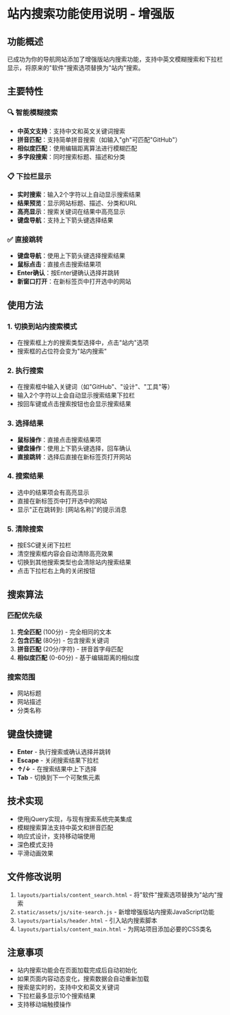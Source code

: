 # 站内搜索功能使用说明 - 增强版

## 功能概述
已成功为你的导航网站添加了增强版站内搜索功能，支持中英文模糊搜索和下拉栏显示，将原来的"软件"搜索选项替换为"站内"搜索。

## 主要特性

### 🔍 智能模糊搜索
- **中英文支持**：支持中文和英文关键词搜索
- **拼音匹配**：支持简单拼音搜索（如输入"gh"可匹配"GitHub"）
- **相似度匹配**：使用编辑距离算法进行模糊匹配
- **多字段搜索**：同时搜索标题、描述和分类

### 📋 下拉栏显示
- **实时搜索**：输入2个字符以上自动显示搜索结果
- **结果预览**：显示网站标题、描述、分类和URL
- **高亮显示**：搜索关键词在结果中高亮显示
- **键盘导航**：支持上下箭头键选择结果

### ✅ 直接跳转
- **键盘导航**：使用上下箭头键选择搜索结果
- **鼠标点击**：直接点击搜索结果项
- **Enter确认**：按Enter键确认选择并跳转
- **新窗口打开**：在新标签页中打开选中的网站

## 使用方法

### 1. 切换到站内搜索模式
- 在搜索框上方的搜索类型选择中，点击"站内"选项
- 搜索框的占位符会变为"站内搜索"

### 2. 执行搜索
- 在搜索框中输入关键词（如"GitHub"、"设计"、"工具"等）
- 输入2个字符以上会自动显示搜索结果下拉栏
- 按回车键或点击搜索按钮也会显示搜索结果

### 3. 选择结果
- **鼠标操作**：直接点击搜索结果项
- **键盘操作**：使用上下箭头键选择，回车确认
- **直接跳转**：选择后直接在新标签页打开网站

### 4. 搜索结果
- 选中的结果项会有高亮显示
- 直接在新标签页中打开选中的网站
- 显示"正在跳转到: [网站名称]"的提示消息

### 5. 清除搜索
- 按ESC键关闭下拉栏
- 清空搜索框内容会自动清除高亮效果
- 切换到其他搜索类型也会清除站内搜索结果
- 点击下拉栏右上角的关闭按钮

## 搜索算法

### 匹配优先级
1. **完全匹配** (100分) - 完全相同的文本
2. **包含匹配** (80分) - 包含搜索关键词
3. **拼音匹配** (20分/字符) - 拼音首字母匹配
4. **相似度匹配** (0-60分) - 基于编辑距离的相似度

### 搜索范围
- 网站标题
- 网站描述  
- 分类名称

## 键盘快捷键
- **Enter** - 执行搜索或确认选择并跳转
- **Escape** - 关闭搜索结果下拉栏
- **↑/↓** - 在搜索结果中上下选择
- **Tab** - 切换到下一个可聚焦元素

## 技术实现
- 使用jQuery实现，与现有搜索系统完美集成
- 模糊搜索算法支持中英文和拼音匹配
- 响应式设计，支持移动端使用
- 深色模式支持
- 平滑动画效果

## 文件修改说明
1. `layouts/partials/content_search.html` - 将"软件"搜索选项替换为"站内"搜索
2. `static/assets/js/site-search.js` - 新增增强版站内搜索JavaScript功能
3. `layouts/partials/header.html` - 引入站内搜索脚本
4. `layouts/partials/content_main.html` - 为网站项目添加必要的CSS类名

## 注意事项
- 站内搜索功能会在页面加载完成后自动初始化
- 如果页面内容动态变化，搜索数据会自动重新加载
- 搜索是实时的，支持中文和英文关键词
- 下拉栏最多显示10个搜索结果
- 支持移动端触摸操作
